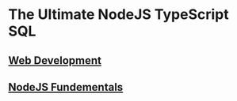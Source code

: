 # The Ultimate NodeJS TypeScript SQL

## [Web Development](./docs/chapter-1/readme.md)
## [NodeJS Fundementals](./docs/chapter-2/readme.md)
